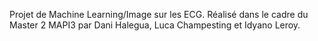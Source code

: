 Projet de Machine Learning/Image sur les ECG. Réalisé dans le cadre du Master 2 MAPI3 par Dani Halegua, Luca Champesting et Idyano Leroy.

